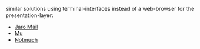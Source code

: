 similar solutions using terminal-interfaces instead of a web-browser for the presentation-layer:

* [Jaro Mail](https://www.dyne.org/software/jaro-mail/)
* [Mu](http://www.djcbsoftware.nl/code/mu/)
* [Notmuch](https://notmuchmail.org/)
